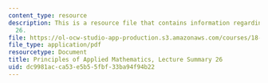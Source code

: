 ```yaml
---
content_type: resource
description: This is a resource file that contains information regarding lecture summary
  26.
file: https://ol-ocw-studio-app-production.s3.amazonaws.com/courses/18-311-principles-of-applied-mathematics-spring-2014/dc9981acca53e5b55fbf33ba94f94b22_MIT18_311S14_Lecture26.pdf
file_type: application/pdf
resourcetype: Document
title: Principles of Applied Mathematics, Lecture Summary 26
uid: dc9981ac-ca53-e5b5-5fbf-33ba94f94b22
---
```

